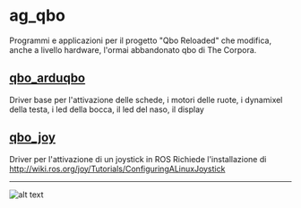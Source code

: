 # ag_qbo #

Programmi e applicazioni per il progetto "Qbo Reloaded" che modifica, anche a livello hardware, l'ormai abbandonato qbo di The Corpora.

## [qbo_arduqbo](qbo_arduqbo) ##
Driver base per l'attivazione delle schede, i motori delle ruote, i dynamixel della testa, i led della bocca, il led del naso, il display

## [qbo_joy](joy) ##
Driver per l'attivazione di un joystick in ROS
Richiede l'installazione di
http://wiki.ros.org/joy/Tutorials/ConfiguringALinuxJoystick
___
![alt text](https://gavazzionline.files.wordpress.com/2014/01/img_6916.jpg?w=200)
